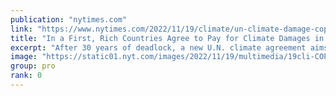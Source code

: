 ```yaml
---
publication: "nytimes.com"
link: "https://www.nytimes.com/2022/11/19/climate/un-climate-damage-cop27.html"
title: "In a First, Rich Countries Agree to Pay for Climate Damages in Poor Nations"
excerpt: "After 30 years of deadlock, a new U.N. climate agreement aims to pay developing countries for loss and damage caused by global warming. But huge questions remain about how it would work."
image: "https://static01.nyt.com/images/2022/11/19/multimedia/19cli-COP27ledeall-01-1-dbbb/19cli-COP27ledeall-01-1-dbbb-facebookJumbo.jpg"
group: pro
rank: 0
---
```

